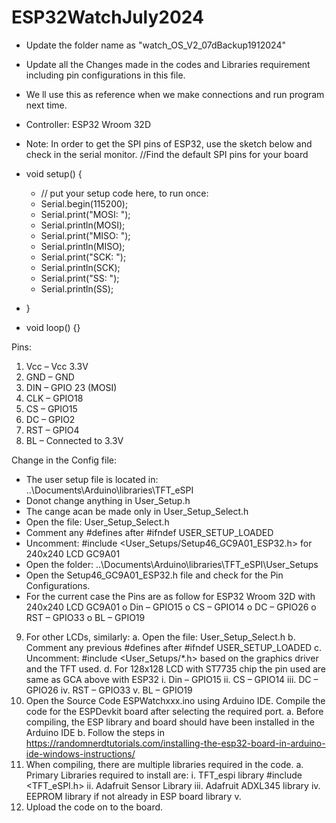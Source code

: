 # ESP32WatchJuly2024
- Update the folder name as "watch_OS_V2_07dBackup1912024"
- Update all the Changes made in the codes and Libraries requirement including pin configurations in this file. 
- We ll use this as reference when we make connections and run program next time. 

- Controller: ESP32 Wroom 32D

- Note: In order to get the SPI pins of ESP32, use the sketch below and check in the serial monitor.
//Find the default SPI pins for your board
- void setup() {
  - // put your setup code here, to run once:
  - Serial.begin(115200);
  - Serial.print("MOSI: ");
  - Serial.println(MOSI);
  - Serial.print("MISO: ");
  - Serial.println(MISO);
  - Serial.print("SCK: ");
  - Serial.println(SCK);
  - Serial.print("SS: ");
  - Serial.println(SS);  
- }
- void loop() {}

Pins: 
1.	Vcc – Vcc 3.3V
2.	GND – GND
3.	DIN – GPIO 23 (MOSI)
4.	CLK – GPIO18 
5.	CS – GPIO15
6.	DC – GPIO2
7.	RST – GPIO4
8.	BL – Connected to 3.3V

Change in the Config file:
-	The user setup file is located in: ..\Documents\Arduino\libraries\TFT_eSPI
-	Donot change anything in User_Setup.h
-	The cange acan be made only in User_Setup_Select.h
-	Open the file: User_Setup_Select.h 
-	Comment any #defines after #ifndef USER_SETUP_LOADED
-	Uncomment: #include <User_Setups/Setup46_GC9A01_ESP32.h>  for 240x240 LCD GC9A01
-	Open the folder: ..\Documents\Arduino\libraries\TFT_eSPI\User_Setups
-	Open the Setup46_GC9A01_ESP32.h file and check for the Pin Configurations.
-	For the current case the Pins are as follow for ESP32 Wroom 32D with 240x240 LCD GC9A01
o	Din – GPIO15
o	CS – GPIO14
o	DC – GPIO26
o	RST – GPIO33
o	BL – GPIO19
9.	For other LCDs, similarly: 
a.	Open the file: User_Setup_Select.h 
b.	Comment any previous #defines after #ifndef USER_SETUP_LOADED
c.	Uncomment: #include <User_Setups/*.h>  based on the graphics driver and the TFT used.
d.	For 128x128 LCD with ST7735 chip the pin used are same as GCA above with ESP32
i.	Din – GPIO15
ii.	CS – GPIO14
iii.	DC – GPIO26
iv.	RST – GPIO33
v.	BL – GPIO19
10.	Open the Source Code ESPWatchxxx.ino using Arduino IDE. Compile the code for the ESPDevkit board after selecting the required port.
a.	Before compiling, the ESP library and board should have been installed in the Arduino IDE 
b.	Follow the steps in https://randomnerdtutorials.com/installing-the-esp32-board-in-arduino-ide-windows-instructions/
11.	When compiling, there are multiple libraries required in the code.
a.	Primary Libraries required to install are:
i.	TFT_espi library #include <TFT_eSPI.h>
ii.	Adafruit Sensor Library
iii.	Adafruit ADXL345 library
iv.	EEPROM library if not already in ESP board library
v.	
12.	Upload the code on to the board.


